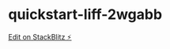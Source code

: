 # quickstart-liff-2wgabb

[Edit on StackBlitz ⚡️](https://stackblitz.com/edit/quickstart-liff-2wgabb)
